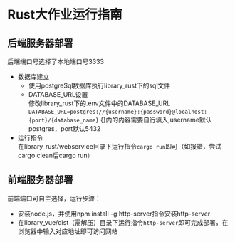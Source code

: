 # Rust大作业运行指南

## 后端服务器部署

后端端口号选择了本地端口号3333  

- 数据库建立  
  - 使用postgreSql数据库执行library_rust下的sql文件   
  - DATABASE_URL设置  
修改library_rust下的.env文件中的DATABASE_URL  
`DATABASE_URL=postgres://{username}:{password}@localhost:{port}/{database_name}`
{}内的内容需要自行填入,username默认postgres，port默认5432  
- 运行指令  
在library_rust/webservice目录下运行指令`cargo run`即可（如报错，尝试cargo clean后cargo run）  

## 前端服务器部署

前端端口可自主选择，运行步骤：
+ 安装node.js，并使用npm install -g http-server指令安装http-server
+ 在library_vue/dist（需解压）目录下运行指令`http-server`即可完成部署，在浏览器中输入对应地址即可访问网站
